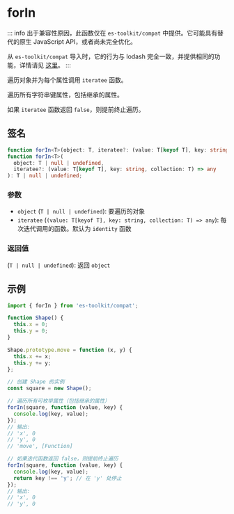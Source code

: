 # forIn

::: info
出于兼容性原因，此函数仅在 `es-toolkit/compat` 中提供。它可能具有替代的原生 JavaScript API，或者尚未完全优化。

从 `es-toolkit/compat` 导入时，它的行为与 lodash 完全一致，并提供相同的功能，详情请见 [这里](../../../compatibility.md)。
:::

遍历对象并为每个属性调用 `iteratee` 函数。

遍历所有字符串键属性，包括继承的属性。

如果 `iteratee` 函数返回 `false`，则提前终止遍历。

## 签名

```typescript
function forIn<T>(object: T, iteratee?: (value: T[keyof T], key: string, collection: T) => any): T;
function forIn<T>(
  object: T | null | undefined,
  iteratee?: (value: T[keyof T], key: string, collection: T) => any
): T | null | undefined;
```

### 参数

- `object` (`T | null | undefined`): 要遍历的对象
- `iteratee` (`(value: T[keyof T], key: string, collection: T) => any`): 每次迭代调用的函数。默认为 `identity` 函数

### 返回值

(`T | null | undefined`): 返回 `object`

## 示例

```typescript
import { forIn } from 'es-toolkit/compat';

function Shape() {
  this.x = 0;
  this.y = 0;
}

Shape.prototype.move = function (x, y) {
  this.x += x;
  this.y += y;
};

// 创建 Shape 的实例
const square = new Shape();

// 遍历所有可枚举属性（包括继承的属性）
forIn(square, function (value, key) {
  console.log(key, value);
});
// 输出:
// 'x', 0
// 'y', 0
// 'move', [Function]

// 如果迭代函数返回 false，则提前终止遍历
forIn(square, function (value, key) {
  console.log(key, value);
  return key !== 'y'; // 在 'y' 处停止
});
// 输出:
// 'x', 0
// 'y', 0
```
